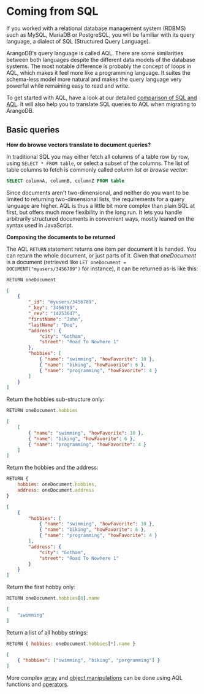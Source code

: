 Coming from SQL
===============

If you worked with a relational database management system (RDBMS) such as MySQL,
MariaDB or PostgreSQL, you will be familiar with its query language, a dialect
of SQL (Structured Query Language).

ArangoDB's query language is called AQL. There are some similarities between both
languages despite the different data models of the database systems. The most
notable difference is probably the concept of loops in AQL, which makes it feel
more like a programming language. It suites the schema-less model more natural
and makes the query language very powerful while remaining easy to read and write.

To get started with AQL, have a look at our detailed
[comparison of SQL and AQL](https://arangodb.com/why-arangodb/sql-aql-comparison/).
It will also help you to translate SQL queries to AQL when migrating to ArangoDB.

Basic queries
-------------

**How do browse vectors translate to document queries?**

In traditional SQL you may either fetch all columns of a table row by row, using
`SELECT * FROM table`, or select a subset of the columns. The list of table
columns to fetch is commonly called *column list* or *browse vector*:

```sql
SELECT columnA, columnB, columnZ FROM table
```

Since documents aren't two-dimensional, and neither do you want to be limited to
returning two-dimensional lists, the requirements for a query language are higher.
AQL is thus a little bit more complex than plain SQL at first, but offers much
more flexibility in the long run. It lets you handle arbitrarily structured
documents in convenient ways, mostly leaned on the syntax used in JavaScript.

**Composing the documents to be returned**

The AQL `RETURN` statement returns one item per document it is handed. You can
return the whole document, or just parts of it. Given that *oneDocument* is
a document (retrieved like `LET oneDocument = DOCUMENT("myusers/3456789")`
for instance), it can be returned as-is like this:

```js
RETURN oneDocument
```

```json
[
    {
        "_id": "myusers/3456789",
        "_key": "3456789",
        "_rev": "14253647",
        "firstName": "John",
        "lastName": "Doe",
        "address": {
            "city": "Gotham",
            "street": "Road To Nowhere 1"
        },
        "hobbies": [
            { "name": "swimming", "howFavorite": 10 },
            { "name": "biking", "howFavorite": 6 },
            { "name": "programming", "howFavorite": 4 }
        ]
    }
]
```

Return the hobbies sub-structure only:

```js
RETURN oneDocument.hobbies
```

```json
[
    [
        { "name": "swimming", "howFavorite": 10 },
        { "name": "biking", "howFavorite": 6 },
        { "name": "programming", "howFavorite": 4 }
    ]
]
```

Return the hobbies and the address:

```js
RETURN {
    hobbies: oneDocument.hobbies,
    address: oneDocument.address
}
```

```json
[
    {
        "hobbies": [
            { "name": "swimming", "howFavorite": 10 },
            { "name": "biking", "howFavorite": 6 },
            { "name": "programming", "howFavorite": 4 }
        ],
        "address": {
            "city": "Gotham",
            "street": "Road To Nowhere 1"
        }
    }
]
```

Return the first hobby only:

```js
RETURN oneDocument.hobbies[0].name
```

```json
[
    "swimming"
]
```

Return a list of all hobby strings:

```js
RETURN { hobbies: oneDocument.hobbies[*].name }
```

```json
[
    { "hobbies": ["swimming", "biking", "porgramming"] }
]
```

More complex [array](../../AQL/Functions/Array.html) and
[object manipulations](../../AQL/Functions/Document.html) can be done using
AQL functions and [operators](../../AQL/Operators.html).
